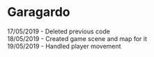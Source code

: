 # Garagardo

17/05/2019 - Deleted previous code</br>
18/05/2019 - Created game scene and map for it</br>
19/05/2019 - Handled player movement</br>
